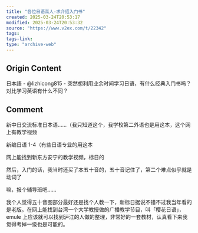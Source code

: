 ```yaml
---
title: "各位日语高人-求介绍入门书"
created: 2025-03-24T20:53:17
modified: 2025-03-24T20:53:32
source: "https://www.v2ex.com/t/22342"
tags:
tags-link:
type: "archive-web"
---
```


## Origin Content

日本語 - @lizhicong815 - 突然想利用业余时间学习日语，有什么经典入门书吗？对比学习英语有什么不同？

## Comment

新中日交流标准日本语……（我只知道这个，我学校第二外语也是用这本，这个网上有教学视频

新编日语 1-4（有些日语专业的用这本

网上能找到新东方安宁的教学视频，标日的

然后，入门的话，我当时还买了本五十音的，五十音记住了，第二个难点似乎就是动词了

嘛，报个辅导班吧……

我个人觉得五十音图部分最好还是找个人教一下，新标日据说不错不过我当年看的是老版。在网上能找到台湾一个大学教授做的广播教学节目，叫「樱花日语」，emule 上应该就可以找到沪江的人做的整理，非常好的一套教材，认真看下来我觉得考掉一级也是可能的。
